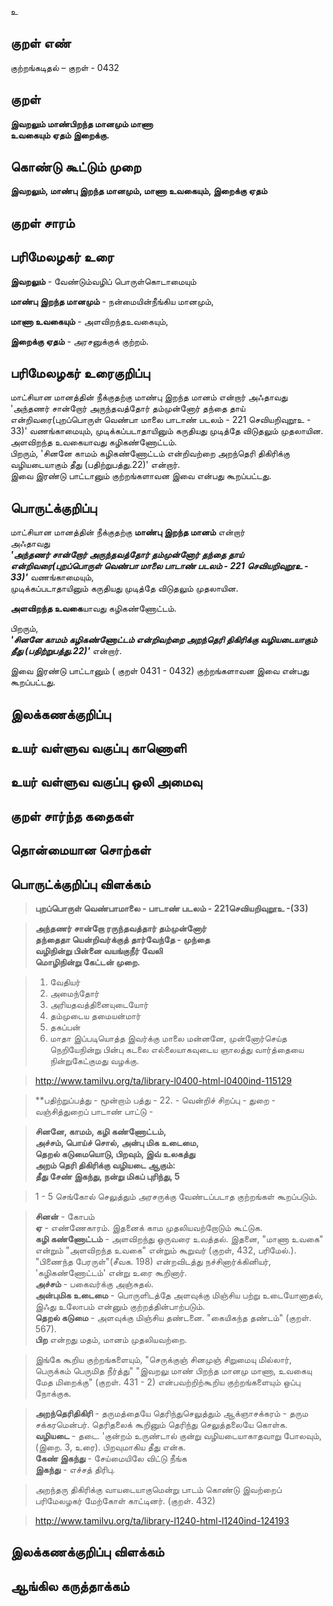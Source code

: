 உ

## குறள் எண் 

குற்றங்கடிதல் – குறள் - 0432  

## குறள் 

**இவறலும் மாண்பிறந்த மானமும் மாணா  
உவகையும் ஏதம் இறைக்கு.**

## கொண்டு கூட்டும் முறை

**இவறலும், மாண்பு இறந்த மானமும், மாணா உவகையும், இறைக்கு ஏதம்**

## குறள் சாரம் 


## பரிமேலழகர் உரை

**இவறலும்** - வேண்டும்வழிப் பொருள்கொடாமையும்  

**மாண்பு இறந்த மானமும்** - நன்மையின்நீங்கிய மானமும்,  

**மாணா உவகையும்** - அளவிறந்தஉவகையும்,  

**இறைக்கு ஏதம்** - அரசனுக்குக் குற்றம்.  

## பரிமேலழகர் உரைகுறிப்பு   

மாட்சியான மானத்தின் நீக்குதற்கு மாண்பு இறந்த மானம் என்றார் அஃதாவது 'அந்தணர் சான்றோர் அருந்தவத்தோர் தம்முன்னோர் தந்தை தாய் என்றிவரை(புறப்பொருள் வெண்பா மாலை பாடாண் படலம் - 221 செவியறிவுறூஉ - 33)' வணங்காமையும், முடிக்கப்படாதாயினும் கருதியது முடித்தே விடுதலும் முதலாயின.  
அளவிறந்த உவகையாவது கழிகண்ணோட்டம்.   
பிறரும், 'சினனே காமம் கழிகண்ணோட்டம் என்றிவற்றை அறந்தெரி திகிரிக்கு வழியடையாகும் தீது (பதிற்றுபத்து.22)' என்றார்.  
இவை இரண்டு பாட்டானும் குற்றங்களாவன இவை என்பது கூறப்பட்டது.    

## பொருட்க்குறிப்பு 

மாட்சியான மானத்தின் நீக்குதற்கு **மாண்பு இறந்த மானம்** என்றார்   
அஃதாவது   
_**'அந்தணர் சான்றோர் அருந்தவத்தோர் தம்முன்னோர் தந்தை தாய் என்றிவரை(புறப்பொருள் வெண்பா மாலை பாடாண் படலம் - 221 செவியறிவுறூஉ - 33)'**_ வணங்காமையும்,  
முடிக்கப்படாதாயினும் கருதியது முடித்தே விடுதலும் முதலாயின.  

**அளவிறந்த உவகை**யாவது கழிகண்ணோட்டம்.   

பிறரும்,  
_**'சினனே காமம் கழிகண்ணோட்டம் என்றிவற்றை அறந்தெரி திகிரிக்கு வழியடையாகும் தீது (பதிற்றுபத்து.22)'**_ என்றார்.   

இவை இரண்டு பாட்டானும் ( குறள் 0431 - 0432) குற்றங்களாவன இவை என்பது கூறப்பட்டது.    

## இலக்கணக்குறிப்பு  


## உயர் வள்ளுவ வகுப்பு காணொளி


## உயர் வள்ளுவ வகுப்பு ஒலி அமைவு 

 
## குறள் சார்ந்த கதைகள் 


## தொன்மையான சொற்கள்


## பொருட்க்குறிப்பு விளக்கம்

>**புறப்பொருள் வெண்பாமாலை - பாடாண் படலம் - 221செவியறிவுறூஉ -(33)**  

>**அந்தணர் சான்றோ ரருந்தவத்தார் தம்முன்னோர்  
>தந்தைதா யென்றிவர்க்குத் தார்வேந்தே - முந்தை  
>வழிநின்று பின்னை வயங்குநீர் வேலி  
>மொழிநின்று கேட்டன் முறை.**  


>1. வேதியர்  
>2. அமைந்தோர்  
>3. அரியதவத்தினையுடையோர்  
>4. தம்முடைய தமையன்மார்   
>5. தகப்பன்  
>6. மாதா இப்படியொத்த இவர்க்கு மாலை மன்னனே, முன்னோர்செய்த நெறியேநின்று பின்பு கடலை எல்லையாகவுடைய ஞாலத்து வார்த்தையை நின்றுகேட்குமது வழக்கு.  

>http://www.tamilvu.org/ta/library-l0400-html-l0400ind-115129  


>**பதிற்றுப்பத்து - மூன்றாம் பத்து - 22. - வென்றிச் சிறப்பு 	- துறை - வஞ்சித்துறைப் பாடாண் பாட்டு -   

>**சினனே, காமம், கழி கண்ணோட்டம்,  
>அச்சம், பொய்ச் சொல், அன்பு மிக உடைமை,  
>தெறல் கடுமையொடு, பிறவும், இவ் உலகத்து  
>அறம் தெரி திகிரிக்கு வழியடை ஆகும்:  
>தீது சேண் இகந்து, நன்று மிகப் புரிந்து,   	5**  

>1 - 5 செங்கோல் செலுத்தும் அரசருக்கு வேண்டப்படாத குற்றங்கள் கூறப்படும்.  

>**சினன்** - கோபம்  
>**ஏ** - எண்ணேகாரம். இதனைக் காம முதலியவற்றோடும் கூட்டுக.   
>**கழி கண்ணோட்டம்** - அளவிறந்து ஒருவரை உவத்தல். இதனை, "மாணா உவகை" என்றும் "அளவிறந்த உவகை" என்றும் கூறுவர் (குறள், 432, பரிமேல்.). "பிணைந்த பேரருள்"(சீவக. 198) என்றவிடத்து நச்சினார்க்கினியர், 'கழிகண்ணோட்டம்' என்று உரை கூறினார்.  
>**அச்சம்** - பகைவர்க்கு அஞ்சுதல்.   
>**அன்புமிக உடைமை** - பொருளிடத்தே அளவுக்கு மிஞ்சிய பற்று உடையோனாதல், இஃது உலோபம் என்னும் குற்றத்தின்பாற்படும்.  
>**தெறல் கடுமை** - அளவுக்கு மிஞ்சிய தண்டனை. "கையிகந்த தண்டம்" (குறள். 567).  
>**பிற** என்றது மதம், மானம் முதலியவற்றை.  

>இங்கே கூறிய குற்றங்களையும், "செருக்குஞ் சினமுஞ் சிறுமையு மில்லார், பெருக்கம் பெருமித நீர்த்து" "இவறலு மாண் பிறந்த மானமு மாணா, உவகையு மேத மிறைக்கு" (குறள். 431 - 2) என்பவற்றிற்கூறிய குற்றங்களையும் ஒப்பு நோக்குக.  

>**அறந்தெரிதிகிரி** - தருமத்தையே தெரிந்துசெலுத்தும் ஆக்ஞாசக்கரம் - தரும சக்கரமென்பர். தெரிதலைக் கூறினும் தெரிந்து செலுத்தலையே கொள்க.     
>**வழியடை** - தடை. 'குன்றம் உருண்டால் குன்று வழியடையாகாதவாறு போலவும், (இறை. 3, உரை). பிறவுமாகிய தீது என்க.   
>**கேண் இகந்து** - சேய்மையிலே விட்டு நீங்க     
>**இகந்து** - எச்சத் திரிபு.  

>அறந்தரு திகிரிக்கு வாயடையாகுமென்று பாடம் கொண்டு இவற்றைப் பரிமேலழகர் மேற்கோள் காட்டினர். (குறள். 432)  

>http://www.tamilvu.org/ta/library-l1240-html-l1240ind-124193



## இலக்கணக்குறிப்பு விளக்கம்


## ஆங்கில கருத்தாக்கம் 


